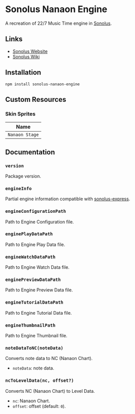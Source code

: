 # Sonolus Nanaon Engine

A recreation of 22/7 Music Time engine in [Sonolus](https://sonolus.com).

## Links

-   [Sonolus Website](https://sonolus.com)
-   [Sonolus Wiki](https://github.com/NonSpicyBurrito/sonolus-wiki)

## Installation

```
npm install sonolus-nanaon-engine
```

## Custom Resources

### Skin Sprites

| Name           |
| -------------- |
| `Nanaon Stage` |

## Documentation

### `version`

Package version.

### `engineInfo`

Partial engine information compatible with [sonolus-express](https://github.com/NonSpicyBurrito/sonolus-express).

### `engineConfigurationPath`

Path to Engine Configuration file.

### `enginePlayDataPath`

Path to Engine Play Data file.

### `engineWatchDataPath`

Path to Engine Watch Data file.

### `enginePreviewDataPath`

Path to Engine Preview Data file.

### `engineTutorialDataPath`

Path to Engine Tutorial Data file.

### `engineThumbnailPath`

Path to Engine Thumbnail file.

### `noteDataToNC(noteData)`

Converts note data to NC (Nanaon Chart).

-   `noteData`: note data.

### `ncToLevelData(nc, offset?)`

Converts NC (Nanaon Chart) to Level Data.

-   `nc`: Nanaon Chart.
-   `offset`: offset (default: `0`).
